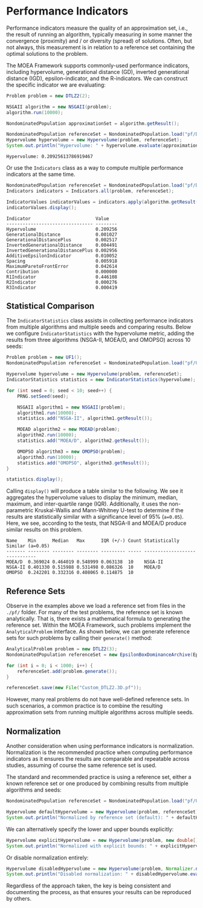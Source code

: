 # Performance Indicators

Performance indicators measure the quality of an approximation set, i.e., the result of running an algorithm, typically
measuring in some manner the convergence (proximity) and / or diversity (spread) of solutions.  Often, but not always,
this measurement is in relation to a reference set containing the optimal solutions to the problem.

The MOEA Framework supports commonly-used performance indicators, including hypervolume, generational distance (GD),
inverted generational distance (IGD), epsilon-indicator, and the R-indicators.  We can construct the specific indicator
we are evaluating:

<!-- java:examples/org/moeaframework/examples/indicators/HypervolumeExample.java [34:45] -->

```java
Problem problem = new DTLZ2(2);

NSGAII algorithm = new NSGAII(problem);
algorithm.run(10000);

NondominatedPopulation approximationSet = algorithm.getResult();

NondominatedPopulation referenceSet = NondominatedPopulation.load("pf/DTLZ2.2D.pf");
Hypervolume hypervolume = new Hypervolume(problem, referenceSet);
System.out.println("Hypervolume: " + hypervolume.evaluate(approximationSet));
```

<!-- output:examples/org/moeaframework/examples/indicators/HypervolumeExample.java -->

```
Hypervolume: 0.20925613786919467
```

Or use the `Indicators` class as a way to compute multiple performance indicators at the same time.  

<!-- java:examples/Example3.java [41:46] -->

```java
NondominatedPopulation referenceSet = NondominatedPopulation.load("pf/DTLZ2.2D.pf");
Indicators indicators = Indicators.all(problem, referenceSet);

IndicatorValues indicatorValues = indicators.apply(algorithm.getResult());
indicatorValues.display();
```

<!-- output:examples/Example3.java -->

```
Indicator                        Value
-------------------------------- --------
Hypervolume                      0.209256
GenerationalDistance             0.001027
GenerationalDistancePlus         0.002517
InvertedGenerationalDistance     0.004491
InvertedGenerationalDistancePlus 0.002956
AdditiveEpsilonIndicator         0.010052
Spacing                          0.005918
MaximumParetoFrontError          0.042614
Contribution                     0.000000
R1Indicator                      0.446108
R2Indicator                      0.000276
R3Indicator                      0.000419
```

## Statistical Comparison

The `IndicatorStatistics` class assists in collecting performance indicators from multiple algorithms and multiple seeds
and comparing results.  Below we configure `IndicatorStatistics` with the hypervolume metric, adding the results from
three algorithms (NSGA-II, MOEA/D, and OMOPSO) across 10 seeds:

<!-- java:examples/org/moeaframework/examples/indicators/IndicatorStatisticsExample.java [39:64] -->

```java
Problem problem = new UF1();
NondominatedPopulation referenceSet = NondominatedPopulation.load("pf/UF1.pf");

Hypervolume hypervolume = new Hypervolume(problem, referenceSet);
IndicatorStatistics statistics = new IndicatorStatistics(hypervolume);

for (int seed = 0; seed < 10; seed++) {
    PRNG.setSeed(seed);

    NSGAII algorithm1 = new NSGAII(problem);
    algorithm1.run(10000);
    statistics.add("NSGA-II", algorithm1.getResult());

    MOEAD algorithm2 = new MOEAD(problem);
    algorithm2.run(10000);
    statistics.add("MOEA/D", algorithm2.getResult());

    OMOPSO algorithm3 = new OMOPSO(problem);
    algorithm3.run(10000);
    statistics.add("OMOPSO", algorithm3.getResult());
}

statistics.display();
```

Calling `display()` will produce a table similar to the following.  We see it aggregates the hypervolume values to
display the minimum, median, maximum, and inter-quartile range (IQR).  Additionally, it uses the non-parametric
Kruskal-Wallis and Mann-Whitney U-test to determine if the results are statistically similar with a significance level
of 95% (`a=0.05`).  Here, we see, according to the tests, that NSGA-II and MOEA/D produce similar results on this
problem.

<!-- output:examples/org/moeaframework/examples/indicators/IndicatorStatisticsExample.java -->

```
Name    Min      Median   Max      IQR (+/-) Count Statistically Similar (a=0.05)
------- -------- -------- -------- --------- ----- ------------------------------
MOEA/D  0.369024 0.464019 0.548999 0.063138  10    NSGA-II
NSGA-II 0.401330 0.515988 0.531498 0.086326  10    MOEA/D
OMOPSO  0.242201 0.332316 0.408065 0.114875  10
```

## Reference Sets

Observe in the examples above we load a reference set from files in the `./pf/` folder.  For many of the test problems,
the reference set is known analytically.  That is, there exists a mathematical formula to generating the reference
set.  Within the MOEA Framework, such problems implement the `AnalyticalProblem` interface.  As shown below, we can
generate reference sets for such problems by calling their `generate()` method:

<!-- java:examples/org/moeaframework/examples/indicators/GenerateReferenceSetExample.java [37:44] -->

```java
AnalyticalProblem problem = new DTLZ2(3);
NondominatedPopulation referenceSet = new EpsilonBoxDominanceArchive(Epsilons.of(0.01));

for (int i = 0; i < 1000; i++) {
    referenceSet.add(problem.generate());
}

referenceSet.save(new File("Custom_DTLZ2.3D.pf"));
```

However, many real problems do not have well-defined reference sets.  In such scenarios, a common practice is to
combine the resulting approximation sets from running multiple algorithms across multiple seeds.


## Normalization

Another consideration when using performance indicators is normalization.  Normalization is the recommended practice
when computing performance indicators as it ensures the results are comparable and repeatable across studies, assuming
of course the same reference set is used.

The standard and recommended practice is using a reference set, either a known reference set or one produced by
combining results from multiple algorithms and seeds:

<!-- java:examples/org/moeaframework/examples/indicators/NormalizationExample.java [43:46] -->


```java
NondominatedPopulation referenceSet = NondominatedPopulation.load("pf/UF1.pf");

Hypervolume defaultHypervolume = new Hypervolume(problem, referenceSet);
System.out.println("Normalized by reference set (default): " + defaultHypervolume.evaluate(approximationSet));
```

We can alternatively specify the lower and upper bounds explicitly:

<!-- java:examples/org/moeaframework/examples/indicators/NormalizationExample.java [49:50] -->

```java
Hypervolume explicitHypervolume = new Hypervolume(problem, new double[] { 0.0, 0.0 }, new double[] { 2.0, 2.0 });
System.out.println("Normalized with explicit bounds: " + explicitHypervolume.evaluate(approximationSet));
```

Or disable normalization entirely:

<!-- java:examples/org/moeaframework/examples/indicators/NormalizationExample.java [53:54] -->

```java
Hypervolume disabledHypervolume = new Hypervolume(problem, Normalizer.none());
System.out.println("Disabled normalization: " + disabledHypervolume.evaluate(approximationSet));
```

Regardless of the approach taken, the key is being consistent and documenting the process, as that ensures your results
can be reproduced by others.

